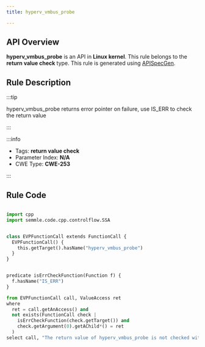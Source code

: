 ```yaml
---
title: hyperv_vmbus_probe

---
```



## API Overview
**hyperv_vmbus_probe** is an API in **Linux kernel**. This rule belongs to the **return value check** type. This rule is generated using [APISpecGen](../../tools/APISpecGen).
## Rule Description

:::tip

hyperv_vmbus_probe returns error pointer on failure, use IS_ERR to check the return value

:::

:::info

- Tags: **return value check**
- Parameter Index: **N/A**
- CWE Type: **CWE-253**

:::

## Rule Code
```python

import cpp
import semmle.code.cpp.controlflow.SSA


class EVPFunctionCall extends FunctionCall {
  EVPFunctionCall() {
    this.getTarget().hasName("hyperv_vmbus_probe")
  }
}


predicate isErrCheckFunction(Function f) {
  f.hasName("IS_ERR") 
}

from EVPFunctionCall call, ValueAccess ret
where
  ret = call.getAnAccess() and
  not exists(FunctionCall check |
    isErrCheckFunction(check.getTarget()) and
    check.getArgument(0).getAChild*() = ret
  )
select call, "The return value of hyperv_vmbus_probe is not checked with IS_ERR."
    
```